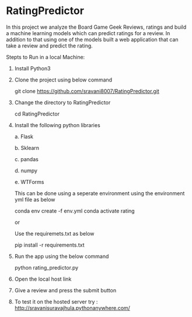 # RatingPredictor
In this project we analyze the Board Game Geek Reviews, ratings and build a machine learning models which can predict ratings for a review. In addition to that using one of the models built a web application that can take a review and predict the rating.


Stepts to Run in a local Machine:

1. Install Python3

2. Clone the project using below command

   git clone https://github.com/sravani8007/RatingPredictor.git
   
    
3. Change the directory to RatingPredictor

   cd RatingPredictor

4. Install the following python libraries

   a. Flask
   
   b. Sklearn
   
   c. pandas
   
   d. numpy
   
   e. WTForms
   
   This can be done using a seperate environment using the environment yml file as below
   
   conda env create -f env.yml
   conda activate rating
   
   or 
   
   Use the requiremets.txt as below
   
   pip install -r requirements.txt


5. Run the app using the below command

   python rating_predictor.py

6. Open the local host link  

7. Give a review and press the submit button

8. To test it on the hosted server try : http://sravanisuravajhula.pythonanywhere.com/
